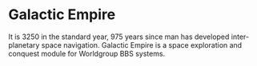 # Galactic Empire
It is 3250 in the standard year, 975 years since man has developed inter-planetary space navigation. Galactic Empire is a space exploration and conquest module for Worldgroup BBS systems.
